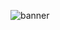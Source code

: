 ![banner](https://github.com/psparsa/TS-Challenges/assets/57572461/64613b1f-e2fe-4855-8c88-a1edefbb8792)
